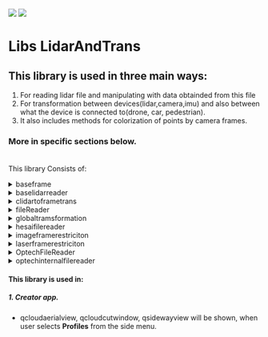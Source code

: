 <!-- PROJECT LOGO -->
<br />
<div align="left">
<img src="https://github.com/dekdekan/lidaretto-desktop/blob/completeRefactor_change_cuts/README_images/logo_black.svg#gh-light-mode-only">
<img src="https://github.com/dekdekan/lidaretto-desktop/blob/completeRefactor_change_cuts/README_images/logo_white.svg#gh-dark-mode-only">
</div>
  <h1 align="left">Libs LidarAndTrans</h1>

## This library is used in three main ways: 
1. For reading lidar file and manipulating with data obtainded from this file
2. For transformation between devices(lidar,camera,imu) and also between  what the device is connected to(drone, car, pedestrian).
3. It also includes methods for colorization of points by camera frames.<br />
### More in specific sections below. <br /><br />
This library Consists of:

<!-- //////////////////////////////////////////////////////////////////////////////////////////////////////////////////////////////////////////////////////// -->

<details><summary>baseframe</summary>
<p>

## baseframe is class where we can store lidar frame with points.
We can get some frame/s from lidar file by some file reader of this library(fileReader, hesaifilereader, OptechFileReader, optechinternalfilereader) and manipulate with this frame(points), colorize them and so on.

  
### Getting Started
1. To start, simply create object of this class and then you can use corresponding methods.
2. You can also create and init object of this class by using conscructor:
```js
new BaseFrame();
```
2. To add point to frame use method **addPoint** on object:
  
  
    - `pointtoadd` - point( Structure that holds point info, which we can get from lidar file- it is defined in common.h file ) that should be added
    - `r ,g, b` - defines a RGB color of point

```js
void BaseFrame::addPoint(basepointinfo &pointtoadd,int r,int g, int b)
```
3. You can also add point by another method **addPoint** on object:
    - `pointtoadd` - point( Structure that holds point info, which we can get from lidar file- it is in common.h file ) that should be added
    - `recalcRGB` - whether point should be colored according to its intensity

```js
void BaseFrame::addPoint(basepointinfo &pointtoadd, bool recalcRGB)
```
  
---  
  
</p>
</details>


<!-- //////////////////////////////////////////////////////////////////////////////////////////////////////////////////////////////////////////////////////// -->

<details><summary>baselidarreader</summary>
<p>

### baselidarreader is a template for all lidar file readers which inherit from this class

 All reader inherited from this class should contain methods:
  
1. Open prepared file:
  
    - `pcapfile` - lidar file

&emsp;&emsp;If given file exists **returns true**, else **returns false**.
```js
int openPreparedFile(std::string pcapfile)
``` 
2. Basic Init of prepared file:
  
    - `pcapfile` - lidar file

&emsp;&emsp;If given file was inited **returns number of frames**.
```js
int initFile(std::string pcapfile)
``` 
3. Inits frames data info structure based on the info from lidar file and given transformation:
  
    - `outputData` - holds all frames data info structures, its main output of this method
    - `pcapfile` - lidar file
    - `transformation` - transformation assigned to frames
    - `timeoffset` - timestamp offset
    - `stopcalculating` - disable/enable calculation

&emsp;&emsp;If given file was inited **returns size of output data**.
```js
int initFileWithTransformations(std::vector<FrameData> &outputData, std::string pcapfile, std::vector<Transformation> &transformation, int timeoffset, bool *stopcalculating = nullptr)
``` 
4. To set corrections for lidar data:
  
    - `corrections` -  new corrections

```js
void setLaserMeasurementCorrections(std::vector<compensationValues> corrections)
``` 
  
5. To set info about frames- position("index") in lidar file and timestamp of each frame use method:
  
    - `newFrames` -  new info to be assigned

```js
void setFramesIDs(std::vector<FrameFileInfo> newFrames)
``` 
  
  
6. To obtain some lidar frame use method **getLasFrame** on object:
  
    - `localfile` - lidar file in which the frame will be searched
    - `index` - index of frame, which should be returned
    - `lidToFrame` - lidar transformation
    - `restriction` - restriction to add some points to frame
    - `openedFileID` - openedFileID
    - `colormodel` - colormodel
    - `minIntensityColor` - minimum intensity color
    - `maxIntensityColor` - maximum intensity color

```js
BaseFrame getLasFrame(std::ifstream &localfile,int index,CLidarToFrameTrans *lidToFrame,laserFrameRestrictionBase *restriction,int &openedFileID,int colormodel,double minIntensityColor,double maxIntensityColor);
```

7. To get actual reading position in lidar file use method:
  
```js
uint64_t getactualfilepos();
``` 

8. To get maximum position in lidar file use method:
  
```js
 uint64_t getmaxfilepos();
``` 

9. If you want to find out the lidar model use method:
  
```js
int getLaserModelType()
``` 


10. To get id of lines for a preset option call **getUnusedLidarLinesForPresetOption**:
  
    - `pcapfile` -  file

&emsp;&emsp;This output is used for filtering, when only some of the laser data are wanted
```js
std::vector<int> getUnusedLidarLinesForPresetOption(LidarLinesPresets whichLines);
```
  
---

</p>
</details>

<!-- //////////////////////////////////////////////////////////////////////////////////////////////////////////////////////////////////////////////////////// -->

<details><summary>clidartoframetrans</summary>
<p>

## This class is used for transformation of lidar to IMU based on transformation structures.
  
### Getting Started
1. To generate transformation matrix of lidar data to imu, call constructor of this class:
    - `laserToBodyCalib` - calibration structure of transformation from lidar to imu
    - `laserToBodyTransf` - transformation structure of lidar to imu
    - `lidoffset` - offset of lidar

```js
CLidarToFrameTrans(const Transformation &laserToBodyCalib,const Transformation &laserToBodyTransf,double lidoffset);

```
2. To transform some point from lidar to imu call **rotatePointToFrame** on object of this class:
  
    - `point` - point that should be transformed
  
&emsp;&emsp;It returns **basepointinfo structure**( Structure that holds transformed point info-it is defined in common.h file )
```js
basepointinfo rotatePointToFrame(basepointinfo point)
```
 
3. To get lidar to IMU transformation matrix call:
  
```js
Eigen::Affine3f getLidarToImuRotation()
``` 

4. To get lidar offset call:
  
```js
double getLidarRotOffset()
``` 
 
</p>
</details>

<!-- //////////////////////////////////////////////////////////////////////////////////////////////////////////////////////////////////////////////////////// -->
  
<details><summary>fileReader</summary>
<p>

##  This class is used for reading and manipulating with Velodyne lidar data.
  Most of the methods are inherited from baselidarreader class and implemented here.
    
```diff
- see baselidarreader section
```
  You can call all this inherited method on object of this class.
 This is implemented for models VLP-16, Hi-Res and Ultra.
  
### Getting Started
1. Most of the methods are inherited from baselidarreader class.
  
2. To start use constructor of this class:

    - `pcapfile` - lidar file
  
```js
fileReader::fileReader(std::string pcapfile)
```
3. Inherited method **getLaserModelType** for this class returns:
  
    - `0` - when model is VLP16
    - `1` - when model is Ultra
    - `2` - when model is Hi-Res

```js
int getLaserModelType()
```
  
  <br>Another methods of this class:<br>
  
4. To return requested lidar frame in sphere, call:
  
    - `localfile` - lidar file in which the frame will be searched
    - `index` - index of frame, which should be returned
    - `lidToFrame` - lidar transformation to imu
    - `restriction` - restriction to add some points to frame( See laserFrameRestriction section )
    - `videodata` - video data( Relation with trajectory and so on )
    - `cap` - video capture
    - `openedFileID` - its used for colorization( It is not used yet )
    - `colormodel` - color model

```js
    BaseFrame getLasSphere(std::ifstream &localfile,int index,CLidarToFrameTrans *lidToFrame,laserFrameRestrictionBase *restriction,VideoInfo &videodata,cv::VideoCapture &cap,int &openedFileID,int colormodel );

```
 
5. To get completed sphere call:
  
    - `timestamp` - time stamp
    - `spheresize` - size of sphere
    - `lidToFrame` - lidar transformation to imu
    - `restriction` - restriction to add some points to frame( See laserFrameRestriction section )
    - `videodata` - video data( Relation with trajectory and so on )
    - `cap` - video capture
    - `openedFileID` - its used for colorization( It is not used yet )
    - `colormodel` - color model

```js
BaseFrame getLasCompleteSphere(int timestamp,int spheresize,CLidarToFrameTrans *lidToFrame,laserFrameRestrictionBase *restriction,VideoInfo &videodata,cv::VideoCapture &cap,int &openedFileID,int colormodel );

```
  
6. To colorize frame with video from 360 camera call( It is not done yet ):
  
    - `frame` - frame that should be colored
    - `videodata` - video data( Relation with trajectory and so on )
    - `cap` - video capture
    - `openedFileID` - ID of opened file

```js
    void colorizeFrameWith360video(BaseFrame &frame,VideoInfo &videodata, cv::VideoCapture &cap,int &openedFileID);
```

7. To get number of frames call:

```js
int getNumberOfFrames()
```

8. To get Ids of frames( Position of frames in lidar file ) call:
  
```js
std::vector<FrameFileInfo> getFramesIDs()
```


9. To check whether file is lidar file of this class:
  
    - `pcapfile` -  file

```js
bool fileReader::isFileThisLidar(std::string pcapfile)
```

10. To calculate and return timestamp offsets from file call:
  
```js
std::vector<long long> calculateTimestampOffset()
```

11. To get ID of transformation based on given timestamp use:
  
    - `pointTimestamp` -  timestamp of point
    - `transformation` -  vector of transformations, where is looking for specific transformation based on timestamp
    - `previousID` -  previous transformation ID

```js
int getTransformationIdFromTimestamp(long long pointTimestamp,const std::vector<Transformation> &transformation,int previousID)
```

</p>
</details>
  
<!-- //////////////////////////////////////////////////////////////////////////////////////////////////////////////////////////////////////////////////////// -->

<details><summary>globaltramsformation</summary>
<p>

## This class is used for two reasons: 
- For transformation of frame( frame points ) or camera to global coordinates. Its returns especially frame object(baseframe) - see baseframe section or returns transformation matrixes<br>
- It is also used for colorization of points by camera frames.
Colorization is implemented for camera models Garmin, LabPano and Sony.
  
### First we are getting started with Transformations:
  
1. To start use constructor of this class:

    - `transformation` - vector of transformations
    - `bodyToVehicle` - transformation structure between IMU and what the imu is attached to(drone, car, pedestrian)
    - `boresighToVehicle` - transformation structure for boresight
    - `iecalibparams` - transformation structure for compensation of bodyToVehicle rotation
    - `restriction` - restriction to add some points into frame( See laserframerestriction section )
    - `offset` - timestamp offset

  
```js
globaltramsformation::globaltramsformation(std::vector<Transformation> *transformation,const Transformation &bodyToVehicle,const Transformation &boresighToVehicle,const Transformation &iecalibparams,laserFrameRestrictionBase *restriction,const int offset)
```
2. To obtain transformed frame( frame points ) in global coordinates use method:

    - `frame` - frame that will be transformed
    - `frameID` - ID of frame
    - `colormode` - color model

- At first, frame is transformed from IMU to what the IMU is attached to(drone, car, pedestrian).
* Then this transformed frame is transformed to global coordinates.
```js
    BaseFrame *transformFrame(BaseFrame &frame,int frameID=0,int colormode=0);
```

3. You can obtain transformed frame(frame points) in global coordinates also by using method:

    - `frame` - frame that will be transformed
    - `lidarToImuRot` - transformation matrix between lidar and IMU
    - `frameID` - ID of frame
    - `colormode` - color model

- At first, frame is transformed from lidar to IMU.
* Then this transformed frame is transformed from IMU to what the imu is attached to(drone, car, pedestrian).
+ Finally the frame is transformed into global coordinates

```js
    BaseFrame *transformFrame(BaseFrame &frame,Eigen::Affine3f lidarToImuRot, int frameID=0,int colormode=0);
```

4. To get transformed frame( frame points ) of given area in global coordinates use:
  
    - `frame` - frame that will be transformed
    - `frameID` - ID of frame
    - `colormode` -color model
    - `areaToCheck` - only frame points in this area will be transformed and returned
  
```js
    BaseFrame *transformFrameToArea(BaseFrame &frame,int frameID,int colormode,ExportAreaUTM areaToCheck);
```
 
5. To get transformed frame( frame points ) to what the IMU is attached to(drone, car, pedestrian) use method:
  
    - `frame` - frame that will be transformed

```js
    BaseFrame *transformFrameToVehicle(BaseFrame &frame);
```
  

6. To get ID of transformation structure by given timestamp call:

    - `pointTimestamp` - timestamp based on which is looking for ID

```js
    BaseFrame *transformFrameToVehicle(BaseFrame &frame);
```

7. To obtain transformation structure based on given id use:

    - `id` - id of transformation which should be returned

```js
  Transformation getTransformationStructFromID(double id)
```
  
8. To obtain transformation structure based on given timestamp use:

    - `pointTimestamp` - Based on this timestamp is looking for transformation structure

```js
    Transformation getTransformationStructFromTimestamp(long long pointTimestamp);
```


9. To obtain transformation matrix based on given timestamp call:

    - `pointTimestamp` - timestamp based on which is looking for matrix

```js
    Eigen::Affine3f getTransformationFromTimestamp(long long pointTimestamp);
```


10. If you want to interpolate some data ( By Cubic Hermite Interpolation ) you can use: 

    - `A` - 1.control point
    - `B` - 2.control point
    - `C` - 3.control point
    - `D` - 4.control point
    - `t` - is a value that goes from 0 to 1 to interpolate in a continuous way across uniformly sampled data points. When t is 0, method will return B.  When t is 1, method will return C.
  
&emsp;&emsp;[More about this interpolation you can read there](https://blog.demofox.org/2015/08/08/cubic-hermite-interpolation/)
```js
    double CubicHermiteL (const double &A, const double &B, const double &C, const double &D, const double &t);
```

11. If you want to interpolate some angle you can use improved Cubic Hermite Interpolation:
  
    - `A` - 1.control angle
    - `B` - 2.control angle
    - `C` - 3.control angle
    - `D` - 4.control angle
    - `t` - is a value that goes from 0 to 1 to interpolate in a continuous way across uniformly sampled data points. When t is 0, method will return B.  When t is 1, method will return C.

```js
    double CubicHermiteLAngle ( double A,  double B,  double C,  double D, const double t)
```
  

### Camera Transformations

1. To set transformation matrix of camera to what the camera is attached to(drone, car, pedestrian) call:

    - `CameraToVehicle` -  transformation structure of camera to what the camera is attached to(drone, car, pedestrian).
    - `baseRot` -  rotation of camera which ensures that the axes of rotation about the Z axis coincide with the imu
    - `offset` -  camera time offset

```js
    void setCameraToVeh(const Transformation &CameraToVehicle,double baseRot,const double offset);
```

2. To get global transformation matrix of camera for given timestamp use:

    - `time` - transformation is searched  based on this timestamp

```diff
- First you have to set transformation matrix of camera to what the camera is attached to(method setCameraToVeh)
```
```js
    Eigen::Affine3f getCameraTransf(long long time);
```

3. To get inverse global transformation matrix of camera for given timestamp use:

    - `time` - transformation is searched  based on this timestamp

```diff
- First you have to set transformation matrix of camera to what the camera is attached to(method setCameraToVeh)
```
```js
    Eigen::Affine3f getInverseCameraTransf(long long time);
```

4. To get inverse global transformation matrix of camera based on given global transformation use:

    - `globaltr` - global transformation structure

```diff
- First you have to set transformation matrix of camera to what the camera is attached to(method setCameraToVeh)
```
```js
    Eigen::Affine3f getInverseCameraTransf(Transformation globaltr);
```

5. To get inverse global transformation matrix of camera you can use also :

    - `globaltr` - global transformation structure
    - `CameraToVehicle` - transformation structure of camera to what the camera is attached to(drone, car, pedestrian...)

```js
    Eigen::Affine3f getInverseCameraTransf(Transformation globaltr,Transformation CameraToVehicle);
```

### Colorization of points by camera frames:
 
1. To generate color image from video for defined frame use:

    - `retfr` - assigned color image for given frame( Main output of this method )
    - `frame` - the frame for which the image is generated
    - `videodata` - Data info for the given camera( Relational vector between video frames and trajectory and so on )
    - `cap` - video capture
    - `openedFileID` - ID of opened video file

```js
    void getColorimageForFrameByVirb(ColorizingInfo* retfr,BaseFrame &frame,CameraDataInfo &videodata, cv::VideoCapture &cap,int &openedFileID);
```

2. Second method to generate color image from video is:
  
    - `retfr` - assigned color image for given frame( Main output of this method )
    - `frameID` - frame ID( Used for indexing in videodata ), ID of frame for which the image is generated
    - `videodata` - Data info for the given camera( Relational vector between video frames and trajectory and so on )
    - `cap` - video capture
    - `openedFileID` - ID of opened video file

```js
    void getColorimageForFrameByVirb(ColorizingInfo* retfr,int imageID,CameraDataInfo &videodata, cv::VideoCapture &cap,int &openedFileID);
```

3. If you want to colorize frame by image from video use method **colorizeFrame**:
  
    - `frame` - frame that will be colorized
    - `imgfr` - image from video for given frame. Frame is colorized based on this image( You can get it by method getColorimageForFrameByVirb )
    - `videodata` - Data info for the given camera(Relational vector between video frames and trajectory and so on)
    - `cap` - video capture
    - `openedFileID` - ID of opened video file
    - `timeshift` - time shift
    - `imgFrameRestriction` - restriction to colorize zones of points( See imageframerestriction section )
    - `hsv_saturation` - saturation of colors would be changed based on this value
    - `hsv_brightness` - brightness of colors would be changed based on this value
    - `removeOtherColor` - removeOtherColor whether actual colors of points in frame restriction zones would be replaced by color based on intensity

&emsp;&emsp;This method returns info structure about colorizing( Indexes of points that were colorized and position of camera )

```js
    ColorizedDataInfo colorizeFrame(BaseFrame &frame,ColorizingInfo *imgfr,CameraDataInfo &videodata, cv::VideoCapture &cap,int &openedFileID,double timeshift,imageFrameRestriction *imgFrameRestriction,double hsv_saturation,double hsv_brightness,bool removeOtherColor=true);
```
4. If you want to colorize frame by all images from video use method **colorizeFrameByAllImages**:
  
    - `frame` - frame that will be colorized
    - `videodata` - Data info for the given camera(Relational vector between video frames and trajectory and so on)
    - `cap` - video capture
    - `openedFileID` - ID of opened video file
    - `timeshift` - time shift
    - `imgFrameRestriction` - restriction to colorize zones of points(see imageframerestriction section)
    - `hsv_saturation` - saturation of colors would be changed based on this value
    - `hsv_brightness` - brightness of colors would be changed based on this value
    - `removeOtherColor` - removeOtherColor whether actual colors of points in frame restriction zones would be replaced by color based on intensity

&emsp;&emsp;This method returns info structure about colorizing( Indexes of points that were colorized and position of camera )

```js
    ColorizedDataInfo colorizeFrame(BaseFrame &frame,ColorizingInfo *imgfr,CameraDataInfo &videodata, cv::VideoCapture &cap,int &openedFileID,double timeshift,imageFrameRestriction *imgFrameRestriction,double hsv_saturation,double hsv_brightness,bool removeOtherColor=true);
```


5. If you want to colorize cloud by images from video use method **colorizeCloudByImages**:
  
    - `octree` - octree of cloud that stores colors of points after assignment
    - `colors` - stores colors of points after assignment
    - `mutexes` - mutexes that protect shared data from being simultaneously accessed by multiple threads
    - `videodata` - Data info for the given camera(Relational vector between video frames and trajectory and so on)
    - `cameraIds` - ids of cameras from which are obtaining frame images
    - `cap` - video capture
    - `openedFileID` - ID of opened video file
    - `timeshift` - time shift
    - `imgFrameRestriction` - restriction to colorize zones of points
    - `hsv_saturation` - saturation of colors would be changed based on this value
    - `hsv_brightness` - brightness of colors would be changed based on this value
    - `progress` - progress of colorization


```js
    void colorizeCloudByImages(octree_data<pcl::PointXYZI> &octree,std::vector<std::vector<std::uint32_t>> &colors,std::vector<std::mutex> &mutexes,CameraDataInfo &videodata,std::vector<int> cameraIds, cv::VideoCapture &cap,int &openedFileID,double timeshift,imageFrameRestriction *imgFrameRestriction,double hsv_saturation,double hsv_brightness,std::atomic_int &progress);

```

6. To draw marker circle to frame from camera, use:
  
    - `marker` - marker that should be painted to image
    - `frame` - marker will be painted to this frame
    - `newCam` - transformation structure of camera to what the camera is attached to(drone, car, pedestrian...)
    - `framedata` - info about frame. Based on this data is looking for camera transformation
    - `offset` - camera time offset

```js
    void colorFrameByDifferendVirb(MarkerLocations marker, cv::Mat &frame,Transformation newCam, FrameData &framedata,double &offset);
```
7. To draw marker you can use also method:
  
    - `marker` - marker that should be painted to image
    - `frame` - marker will be painted to this frame
    - `newCam` - transformation structure of camera to what the camera is attached to(drone, car, pedestrian...)
    - `framedata` - info about frame. Based on this data is looking for camera transformation
    - `offset` - camera time offset

```js
    void colorByTemporalMarker(MarkerLocations marker, cv::Mat &frame,Transformation newCam, FrameData &framedata,double &offset);
```

8. To change saturation and value of color use:
  
    - `r` - red part of rgb for enhancement, range <0,255>
    - `g` - green part of rgb for enhancement, range <0,255>
    - `b` - blue part of rgb for enhancement, range <0,255>
    - `saturationchange` - change in the saturation
    - `valuechange` - change in value - brightness

```js
    void enhanceColor(unsigned char &r, unsigned char &g,unsigned char &b,double saturationchange,double valuechange);
```
9. If you want to transform rgb color to hsv color call method:

    - `r` - red part of the rgb in range <0,1>
    - `g` - green part of the rgb in range <0,1>
    - `b` - blue part of the rgb in range <0,1>
    - `h` - hue part of the hsv in range <0,360>
    - `s` - saturation part of the hsv in range <0,1>
    - `v` - value part of the hsv in range <0,1>

```js
    void rgb2hsv(double r, double g, double b, double &h,double &s, double &v);
```

10. To transform hsv color to rgb color call method:

    - `h` - hue part of the hsv in range <0,360>
    - `s` - saturation part of the hsv in range <0,1>
    - `v` - value part of the hsv in range <0,1>
    - `r` - red part of the rgb in range <0,1>
    - `g` - green part of the rgb in range <0,1>
    - `b` - blue part of the rgb in range <0,1>

```js
    void hsv2rgb( double h,double s, double v,double &r, double &g, double &b);
```

---  
</p>
</details>

<!-- //////////////////////////////////////////////////////////////////////////////////////////////////////////////////////////////////////////////////////// -->

<details><summary>hesaifilereader</summary>
<p>

##  This class is used for reading and manipulating with Hesai lidar data.
  Most of the methods are inherited from baselidarreader class and implemented here.
    
```diff
- see baselidarreader section
```
  You can call all this inherited method on object of this class.
  This is implemented for models XT-32, XT-16 and XT32M2.
  
### Getting Started
1. Most of the methods are inherited from baselidarreader class.
  
2. To start use constructor of this class and create object:

    - `pcapfile` - lidar file
  
```js
HesaiFileReader::HesaiFileReader(std::string pcapfile)
```
3. Inherited method **getLaserModelType** for this class returns:
  
    - `0` - when model is XT32
    - `1` - when model is xt16
    - `2` - when model is xt32m2x

```js
int getLaserModelType()
```
  
  <br>Another methods of this class:<br>
  
  
4. To colorize frame with video from 360 camera call(It is not done yet):
  
    - `frame` - frame that should be colored
    - `videodata` - video data(relation with trajectory and so on)
    - `cap` - video capture
    - `openedFileID` - ID of opened file

```js
    void colorizeFrameWith360video(BaseFrame &frame,VideoInfo &videodata, cv::VideoCapture &cap,int &openedFileID);
```

5. To get number of frames call:

```js
int getNumberOfFrames()
```

6. To get Ids of frames(position of frames in lidar file) call:
  
```js
std::vector<FrameFileInfo> getFramesIDs()
```


7. To check whether file is lidar file of this class:
  
    - `pcapfile` -  file

```js
bool fileReader::isFileThisLidar(std::string pcapfile)
```

8. To get ID of transformation based on given timestamp use:
  
    - `pointTimestamp` -  timestamp of point
    - `transformation` -  vector of transformations, where is looking for specific transformation based on timestamp
    - `previousID` -  previous transformation ID

```js
int getTransformationIdFromTimestamp(long long pointTimestamp,const std::vector<Transformation> &transformation,int previousID)
```

---  
</p>
</details>


<!-- //////////////////////////////////////////////////////////////////////////////////////////////////////////////////////////////////////////////////////// -->

<details><summary>imageframerestriciton</summary>
<p>

## imageframerestriciton is the class that manages filtering image parts for colorization.
Filters are stored in registry and each filter can have multiple zones.
Filters are defined as polygones where if a points falls into, it shouldnt be colored by this pixel.
```diff
- Please make sure, your application has correctly set OrganizationName and ApplicationName. Otherwise you wont find any filters.
```

The structure of registry entry is:<br> <br>HKEY_CURRENT_USER/SOFTWARE/ORGANIZATION_NAME/APPLICATION_NAME/image_restriction_zones/ID
<br><br> Each image_restriction_zones entry has a name and an array of regions, each region has an array of points defined as x,y pairs, each in range<0,1>

### Getting Started
1. To start use constructor of this class and create object:
  
```js
imageFrameRestriction::imageFrameRestriction()
```
2. To load some filter from registry by given name call:

     - `filtername` - name of filter to be loaded, if not existing or "" filter is created empty
```js
void loadFilter(std::string filtername)
```  

3. To load some filter from registry by given id call:

     - `filterid` - id of filter to be loaded, if not existing or less than 0, filter is created empty
```js
void loadFilter(int filterid)
```  

4. To check whether point is in filter zone and should be filtered call:
     - `x` - x coordinate of point
     - `y` - y coordinate of point
     
&emsp;&emsp;It **returns true** when point is in filter zone, else **return false**
```js
bool isPointInZone(double x, double y)
```  



---  
  
</p>
</details>
  
  
  <!-- //////////////////////////////////////////////////////////////////////////////////////////////////////////////////////////////////////////////////////// -->

<details><summary>laserframerestriciton</summary>
<p>

## laserframerestriciton is the class that defines restrictions to add point into frame.
Filters are stored in registry.

```diff
- Please make sure, your application has correctly set OrganizationName and ApplicationName. Otherwise you wont find any filters.
```

The structure of registry entry is:<br> <br>HKEY_CURRENT_USER/SOFTWARE/ORGANIZATION_NAME/APPLICATION_NAME/filters/ID

<br><br> Each filters entry has a name and an array of regions.

### Getting Started
1. To start use constructor of this class and create object:
  
```js
laserFrameRestrictionBase::laserFrameRestrictionBase()
```

or

     - `lidtrans` - lidar transformation to body data(see clidartoframetrans section)
```js
laserFrameRestrictionBase::laserFrameRestrictionBase(CLidarToFrameTrans *lidtrans)
```

or

     - `whichRestrictions` - id of filter that will be used
     - `lidtrans` - lidar transformation to body data(see clidartoframetrans section)


```js
laserFrameRestrictionBase::laserFrameRestrictionBase(int whichRestrictions, CLidarToFrameTrans *lidtrans)
```

2. To determine if point is in laser limits and inside the defined region use:
   
     - `point` - point(structure that holds point info, which we can get from lidar file- it is defined in common.h file) which is observed

&emsp;&emsp;It **returns true** when point is in ranges, else **return false** - it should be filtered

```js
bool pointInRange(basepointinfo point)
```





---  
  
</p>
</details>
  
  
  <!-- //////////////////////////////////////////////////////////////////////////////////////////////////////////////////////////////////////////////////////// -->

<details><summary>OptechFileReader</summary>
<p>

##  This class is used for reading and manipulating with Optech lidar data.
  Most of the methods are inherited from baselidarreader class and implemented here.
    
```diff
- see baselidarreader section
```
  You can call all this inherited method on object of this class.
  This is implemented for model CL-360
  
### Getting Started
1. Most of the methods are inherited from baselidarreader class.
  
2. To start use constructor of this class:
  
```js
OptechFileReader::OptechFileReader()
```
2. Inherited method **getLaserModelType** for this class returns:

    - `1` - when model is CL-360

```js
int getLaserModelType()
```
  
  <br>Another methods of this class:<br>
  

3. To get Ids of frames(position of frames in lidar file) call:
  
```js
std::vector<FrameFileInfo> getFramesIDs()
```


4. To check whether file is lidar file of this class:
  
    - `pcapfile` -  file

```js
bool fileReader::isFileThisLidar(std::string pcapfile)
```

5. To get ID of transformation based on given timestamp use:
  
    - `pointTimestamp` -  timestamp of point
    - `transformation` -  vector of transformations, where is looking for specific transformation based on timestamp
    - `previousID` -  previous transformation ID

```js
int getTransformationIdFromTimestamp(long long pointTimestamp,const std::vector<Transformation> &transformation,int previousID)
```

---  
  
</p>
</details>
  
  
  <!-- //////////////////////////////////////////////////////////////////////////////////////////////////////////////////////////////////////////////////////// -->

<details><summary>optechinternalfilereader</summary>
<p>

##  This clss is used for reading and manipulating with Optech lidar data, specifically stored on internal disk. 
 These data are in
 specific format. For manipulating with these data in this class, it is
 necessary to change the internal data format to our format. This is done using
 app InternalOptechToCreatorOptechModificator.
 This class inherited methods from baselidarreader class.
    
```diff
- see baselidarreader section
```
  You can call all this inherited method on object of this class.
  This is implemented for model CL-360
  
### Getting Started
1. Most of the methods are inherited from baselidarreader class.
  
2. To start use constructor of this class:
  
```js
OptechInternalFileReader::OptechInternalFileReader()
```
2. Inherited method **getLaserModelType** for this class returns:

    - `1` - when model is CL-360

```js
int getLaserModelType()
```
  
  <br>Another methods of this class:<br>
  

3. To get Ids of frames(position of frames in lidar file) call:
  
```js
std::vector<FrameFileInfo> getFramesIDs()
```


4. To check whether file is lidar file of this class:
  
    - `pcapfile` -  file

```js
bool fileReader::isFileThisLidar(std::string pcapfile)
```

5. To get ID of transformation based on given timestamp use:
  
    - `pointTimestamp` -  timestamp of point
    - `transformation` -  vector of transformations, where is looking for specific transformation based on timestamp
    - `previousID` -  previous transformation ID

```js
int getTransformationIdFromTimestamp(long long pointTimestamp,const std::vector<Transformation> &transformation,int previousID)
```

  
---  
  
</p>
</details>
 
<!-- //////////////////////////////////////////////////////////////////////////////////////////////////////////////////////////////////////////////////////// -->


#### This library is used in:
##### 1. Creator app. 
-   qcloudaerialview, qcloudcutwindow, qsidewayview will be shown, when user selects **Profiles** from the side menu.


